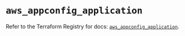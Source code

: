 # `aws_appconfig_application`

Refer to the Terraform Registry for docs: [`aws_appconfig_application`](https://registry.terraform.io/providers/hashicorp/aws/5.99.1/docs/resources/appconfig_application).

